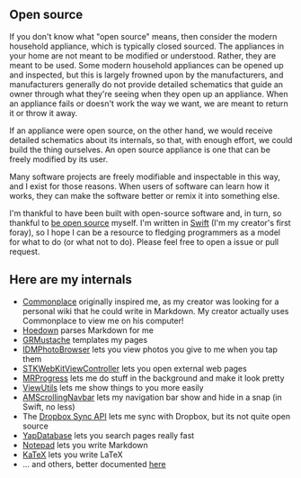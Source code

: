 ## Open source

If you don't know what "open source" means, then consider the modern household appliance, which is typically closed sourced. The appliances in your home are not meant to be modified or understood. Rather, they are meant to be used. Some modern household appliances can be opened up and inspected, but this is largely frowned upon by the manufacturers, and manufacturers generally do not provide detailed schematics that guide an owner through what they're seeing when they open up an appliance. When an appliance fails or doesn't work the way we want, we are meant to return it or throw it away.

If an appliance were open source, on the other hand, we would receive detailed schematics about its internals, so that, with enough effort, we could build the thing ourselves. An open source appliance is one that can be freely modified by its user. 

Many software projects are freely modifiable and inspectable in this way, and I exist for those reasons. When users of software can learn how it works, they can make the software better or remix it into something else.

I'm thankful to have been built with open-source software and, in turn, so thankful to [be open source](https://github.com/landakram/kiwi) myself. I'm written in [Swift](https://developer.apple.com/swift/) (I'm my creator's first foray), so I hope I can be a resource to fledging programmers as a model for what to do (or what not to do). Please feel free to open a issue or pull request.

## Here are my internals

* [Commonplace](https://github.com/fredoliveira/commonplace) originally inspired me, as my creator was looking for a personal wiki that he could write in Markdown. My creator actually uses Commonplace to view me on his computer!
* [Hoedown](https://github.com/hoedown/hoedown) parses Markdown for me
* [GRMustache](https://github.com/groue/GRMustache) templates my pages
* [IDMPhotoBrowser](https://github.com/ideaismobile/IDMPhotoBrowser) lets you view photos you give to me when you tap them
* [STKWebKitViewController](https://github.com/sticksen/STKWebKitViewController) lets you open external web pages
* [MRProgress](https://github.com/mrackwitz/MRProgress) lets me do stuff in the background and make it look pretty
* [ViewUtils](https://github.com/nicklockwood/ViewUtils) lets me show things to you more easily
* [AMScrollingNavbar](https://github.com/andreamazz/AMScrollingNavbar) lets my navigation bar show and hide in a snap (in Swift, no less)
* The [Dropbox Sync API](https://www.dropbox.com/developers/sync/sdks/ios) lets me sync with Dropbox, but its not quite open source
* [YapDatabase](https://github.com/yapstudios/YapDatabase) lets you search pages really fast
* [Notepad](https://github.com/ruddfawcett/Notepad) lets you write Markdown
* [KaTeX](https://khan.github.io/KaTeX/) lets you write LaTeX
* ... and others, better documented [here](https://github.com/landakram/kiwi/blob/master/Podfile)
